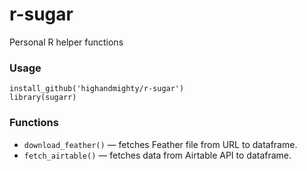 # r-sugar
Personal R helper functions

### Usage
```
install_github('highandmighty/r-sugar')
library(sugarr)
```

### Functions
- `download_feather()` — fetches Feather file from URL to dataframe.
- `fetch_airtable()` — fetches data from Airtable API to dataframe.
